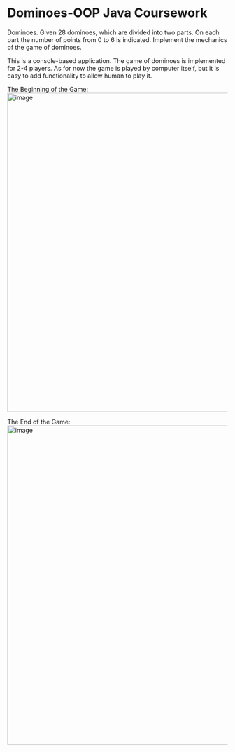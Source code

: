 # Dominoes-OOP Java Coursework

Dominoes. Given 28 dominoes, which are divided into two
parts. On each part the number of points from 0 to 6 is indicated.
Implement the mechanics of the game of dominoes.

This is a console-based application. The game of dominoes is implemented for 2-4 players. 
As for now the game is played by computer itself, but it is easy to add functionality to allow human to play it.


The Beginning of the Game:
<img width="729" alt="image" src="https://user-images.githubusercontent.com/36933268/208236641-c12d0afd-86db-43ea-8270-0deba970813d.png">



The End of the Game:
<img width="730" alt="image" src="https://user-images.githubusercontent.com/36933268/208236617-f71fca7e-7ca0-4891-986e-734b45b2d5d2.png">
